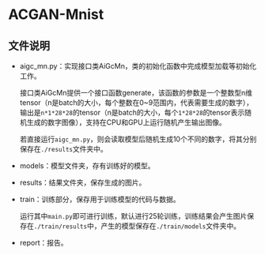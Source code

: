 # ACGAN-Mnist
## 文件说明
* aigc_mn.py：实现接口类AiGcMn，类的初始化函数中完成模型加载等初始化工作。

  接口类AiGcMn提供一个接口函数generate，该函数的参数是一个整数型n维tensor（n是batch的大小，每个整数在0~9范围内，代表需要生成的数字），输出是`n*1*28*28`的tensor（n是batch的大小，每个`1*28*28`的tensor表示随机生成的数字图像），支持在CPU和GPU上运行随机产生输出图像。

  若直接运行`aigc_mn.py`，则会读取模型后随机生成10个不同的数字，将其分别保存在`./results`文件夹中。

* models：模型文件夹，存有训练好的模型。

* results：结果文件夹，保存生成的图片。

* train：训练部分，保存用于训练模型的代码与数据。

  运行其中`main.py`即可进行训练，默认进行25轮训练，训练结果会产生图片保存在`./train/results`中，产生的模型保存在`./train/models`文件夹中。

* report：报告。
